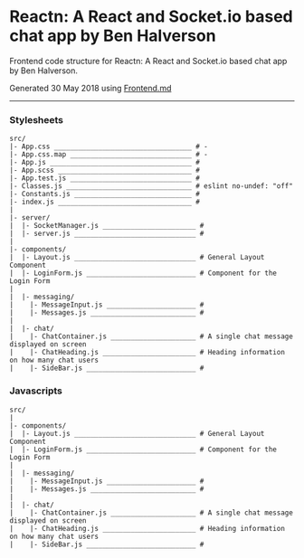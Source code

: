 # Reactn: A React and Socket.io based chat app by Ben Halverson 

Frontend code structure for Reactn: A React and Socket.io based chat app by Ben Halverson. 

Generated 30 May 2018 using [Frontend.md](http://github.com/animade/frontend-md)

---

### Stylesheets

````
src/
|- App.css __________________________________ # -
|- App.css.map ______________________________ # -
|- App.js ___________________________________ # 
|- App.scss _________________________________ # 
|- App.test.js ______________________________ # 
|- Classes.js _______________________________ # eslint no-undef: "off"
|- Constants.js _____________________________ # 
|- index.js _________________________________ # 
|
|- server/
|  |- SocketManager.js _______________________ # 
|  |- server.js ______________________________ # 
|
|- components/
|  |- Layout.js ______________________________ # General Layout Component
|  |- LoginForm.js ___________________________ # Component for the Login Form
|
|  |- messaging/
|    |- MessageInput.js ______________________ # 
|    |- Messages.js __________________________ # 
|
|  |- chat/
|    |- ChatContainer.js _____________________ # A single chat message displayed on screen
|    |- ChatHeading.js _______________________ # Heading information on how many chat users
|    |- SideBar.js ___________________________ # 
````

### Javascripts

````
src/
|
|- components/
|  |- Layout.js ______________________________ # General Layout Component
|  |- LoginForm.js ___________________________ # Component for the Login Form
|
|  |- messaging/
|    |- MessageInput.js ______________________ # 
|    |- Messages.js __________________________ # 
|
|  |- chat/
|    |- ChatContainer.js _____________________ # A single chat message displayed on screen
|    |- ChatHeading.js _______________________ # Heading information on how many chat users
|    |- SideBar.js ___________________________ # 
````